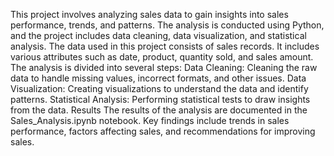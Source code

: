 This project involves analyzing sales data to gain insights into sales performance, trends, and patterns. The analysis is conducted using Python, and the project includes data cleaning, data visualization, and statistical analysis. The data used in this project consists of sales records. It includes various attributes such as date, product, quantity sold, and sales amount. The analysis is divided into several steps: Data Cleaning: Cleaning the raw data to handle missing values, incorrect formats, and other issues. Data Visualization: Creating visualizations to understand the data and identify patterns. Statistical Analysis: Performing statistical tests to draw insights from the data. Results The results of the analysis are documented in the Sales_Analysis.ipynb notebook. Key findings include trends in sales performance, factors affecting sales, and recommendations for improving sales.

